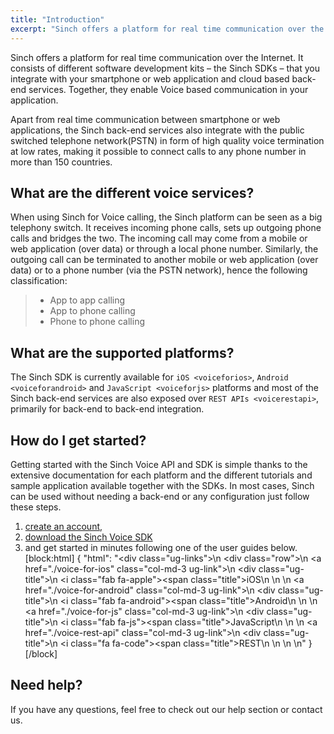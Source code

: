 ```yaml
---
title: "Introduction"
excerpt: "Sinch offers a platform for real time communication over the Internet. It consists of different software development kits – the Sinch SDKs. Find out more now."
---
```

Sinch offers a platform for real time communication over the Internet. It consists of different software development kits – the Sinch SDKs – that you integrate with your smartphone or web application and cloud based back-end services. Together, they enable Voice based communication in your application.

Apart from real time communication between smartphone or web applications, the Sinch back-end services also integrate with the public switched telephone network(PSTN) in form of high quality voice termination at low rates, making it possible to connect calls to any phone number in more than 150 countries.

## What are the different voice services?

When using Sinch for Voice calling, the Sinch platform can be seen as a big telephony switch. It receives incoming phone calls, sets up outgoing phone calls and bridges the two. The incoming call may come from a mobile or web application (over data) or through a local phone number. Similarly, the outgoing call can be terminated to another mobile or web application (over data) or to a phone number (via the PSTN network), hence the following classification:

>   - App to app calling
>   - App to phone calling
>   - Phone to phone calling

## What are the supported platforms?

The Sinch SDK is currently available for `iOS <voiceforios>`, `Android <voiceforandroid>` and `JavaScript <voiceforjs>` platforms and most of the Sinch back-end services are also exposed over `REST APIs <voicerestapi>`, primarily for back-end to back-end integration.

## How do I get started?

Getting started with the Sinch Voice API and SDK is simple thanks to the extensive documentation for each platform and the different tutorials and sample application available together with the SDKs. In most cases, Sinch can be used without needing a back-end or any configuration just follow these steps.

1.  [create an account](https://portal.sinch.com/#/signup),
2.  [download the Sinch Voice SDK](page:downloads) 
3.  and get started in minutes following one of the user guides below.
[block:html]
{
  "html": "<div class=\"ug-links\">\n  <div class=\"row\">\n    <a href=\"./voice-for-ios\" class=\"col-md-3 ug-link\">\n      <div class=\"ug-title\">\n        <i class=\"fab fa-apple\"></i><span class=\"title\">iOS</span>\n      </div>\n    </a>\n    <a href=\"./voice-for-android\" class=\"col-md-3 ug-link\">\n      <div class=\"ug-title\">\n        <i class=\"fab fa-android\"></i><span class=\"title\">Android</span>\n      </div>\n    </a>\n    <a href=\"./voice-for-js\" class=\"col-md-3 ug-link\">\n      <div class=\"ug-title\">\n        <i class=\"fab fa-js\"></i><span class=\"title\">JavaScript</span>\n      </div>\n    </a>\n    <a href=\"./voice-rest-api\" class=\"col-md-3 ug-link\">\n      <div class=\"ug-title\">\n        <i class=\"fa fa-code\"></i><span class=\"title\">REST</span>\n      </div>\n    </a>\n  </div>\n</div>"
}
[/block]
## Need help?

If you have any questions, feel free to check out our help section or contact us.